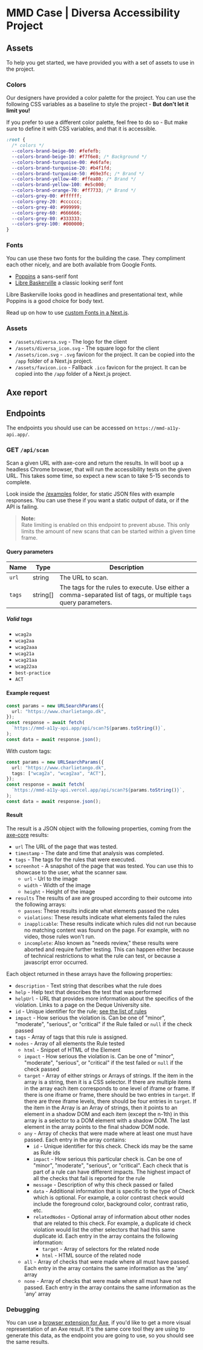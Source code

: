# MMD Case | Diversa Accessibility Project

## Assets

To help you get started, we have provided you with a set of assets to use in the project.

###  Colors

Our designers have provided a color palette for the project. 
You can use the following CSS variables as a baseline to style the project - **But don't let it limit you!**

If you prefer to use a different color palette, feel free to do so - But make sure to define it with CSS variables, and that it is accessible.

```css
:root {
  /* colors */
  --colors-brand-beige-00: #fefefb;
  --colors-brand-beige-10: #f7f6e8; /* Background */
  --colors-brand-turquoise-00: #e6fafe;
  --colors-brand-turquoise-20: #b4f1fd;
  --colors-brand-turquoise-50: #69e3fc; /* Brand */
  --colors-brand-yellow-40: #ffea80; /* Brand */
  --colors-brand-yellow-100: #e5c000;
  --colors-brand-orange-70: #ff7733; /* Brand */
  --colors-grey-00: #ffffff;
  --colors-grey-20: #cccccc;
  --colors-grey-40: #999999;
  --colors-grey-60: #666666;
  --colors-grey-80: #333333;
  --colors-grey-100: #000000;
}
```
### Fonts

You can use these two fonts for the building the case. They compliment each other nicely, and are both available from Google Fonts.

* [Poppins](https://fonts.google.com/specimen/Poppins) a sans-serif font
* [Libre Baskerville](https://fonts.google.com/specimen/Libre+Baskerville) a classic looking serif font

Libre Baskerville looks good in headlines and presentational text, while Poppins is a good choice for body text.

Read up on how to use [custom Fonts in a Next.js](https://nextjs.org/docs/app/building-your-application/optimizing/fonts).

### Assets

- `/assets/diversa.svg` - The logo for the client
- `/assets/diversa_icon.svg` - The square logo for the client
- `/assets/icon.svg` - `.svg` favicon for the project. It can be copied into the `/app` folder of a Next.js project.
- `/assets/favicon.ico` - Fallback `.ico` favicon for the project. It can be copied into the `/app` folder of a Next.js project.

## Axe report

## Endpoints

The endpoints you should use can be accessed on `https://mmd-a11y-api.app/`.

### GET `/api/scan`

Scan a given URL with axe-core and return the results. In will boot up a headless Chrome browser, that will run the accessibility tests on the given URL.
This takes some time, so expect a new scan to take 5-15 seconds to complete.

Look inside the [/examples](./examples) folder, for static JSON files with example responses.
You can use these if you want a static output of data, or if the API is failing.

> **Note:**<br> Rate limiting is enabled on this endpoint to prevent abuse.
> This only limits the amount of new scans that can be started within a given time frame.

#### Query parameters

| Name   | Type     | Description                                                                                                        |
| ------ | -------- |--------------------------------------------------------------------------------------------------------------------|
| `url`  | string   | The URL to scan.                                                                                                   |
| `tags` | string[] | The tags for the rules to execute. Use either a comma-separated list of tags, or multiple `tags` query parameters. |

##### Valid tags

- `wcag2a`
- `wcag2aa`
- `wcag2aaa`
- `wcag21a`
- `wcag21aa`
- `wcag22aa`
- `best-practice`
- `ACT`

#### Example request

```ts
const params = new URLSearchParams({
  url: "https://www.charlietango.dk",
});
const response = await fetch(
  `https://mmd-a11y-api.app/api/scan?${params.toString()}`,
);
const data = await response.json();
```

With custom tags:

```ts
const params = new URLSearchParams({
  url: "https://www.charlietango.dk",
  tags: ["wcag2a", "wcag2aa", "ACT"],
});
const response = await fetch(
  `https://mmd-a11y-api.vercel.app/api/scan?${params.toString()}`,
);
const data = await response.json();
```

#### Result

The result is a JSON object with the following properties, coming from the [axe-core](https://github.com/dequelabs/axe-core/) results:

- `url` The URL of the page that was tested.
- `timestamp` - The date and time that analysis was completed.
- `tags` - The tags for the rules that were executed.
- `screenhot` - A snapshot of the page that was tested. You can use this to showcase to the user, what the scanner saw.
    - `url` - Url to the image
    - `width` - Width of the image
    - `height` - Height of the image
- `results` The results of axe are grouped according to their outcome into the following arrays:
    - `passes`: These results indicate what elements passed the rules
    - `violations`: These results indicate what elements failed the rules
    - `inapplicable`: These results indicate which rules did not run because no matching content was found on the page. For example, with no video, those rules won't run.
    - `incomplete`: Also known as "needs review," these results were aborted and require further testing. This can happen either because of technical restrictions to what the rule can test, or because a javascript error occurred.

Each object returned in these arrays have the following properties:

- `description` - Text string that describes what the rule does
- `help` - Help text that describes the test that was performed
- `helpUrl` - URL that provides more information about the specifics of the violation. Links to a page on the Deque University site.
- `id` - Unique identifier for the rule; [see the list of rules](https://github.com/dequelabs/axe-core/blob/master/doc/rule-descriptions.md)
- `impact` - How serious the violation is. Can be one of "minor", "moderate", "serious", or "critical" if the Rule failed or `null` if the check passed
- `tags` - Array of tags that this rule is assigned.
- `nodes` - Array of all elements the Rule tested
    - `html` - Snippet of HTML of the Element
    - `impact` - How serious the violation is. Can be one of "minor", "moderate", "serious", or "critical" if the test failed or `null` if the check passed
    - `target` - Array of either strings or Arrays of strings. If the item in the array is a string, then it is a CSS selector. If there are multiple items in the array each item corresponds to one level of iframe or frame. If there is one iframe or frame, there should be two entries in `target`. If there are three iframe levels, there should be four entries in `target`. If the item in the Array is an Array of strings, then it points to an element in a shadow DOM and each item (except the n-1th) in this array is a selector to a DOM element with a shadow DOM. The last element in the array points to the final shadow DOM node.
    - `any` - Array of checks that were made where at least one must have passed. Each entry in the array contains:
        - `id` - Unique identifier for this check. Check ids may be the same as Rule ids
        - `impact` - How serious this particular check is. Can be one of "minor", "moderate", "serious", or "critical". Each check that is part of a rule can have different impacts. The highest impact of all the checks that fail is reported for the rule
        - `message` - Description of why this check passed or failed
        - `data` - Additional information that is specific to the type of Check which is optional. For example, a color contrast check would include the foreground color, background color, contrast ratio, etc.
        - `relatedNodes` - Optional array of information about other nodes that are related to this check. For example, a duplicate id check violation would list the other selectors that had this same duplicate id. Each entry in the array contains the following information:
            - `target` - Array of selectors for the related node
            - `html` - HTML source of the related node
    - `all` - Array of checks that were made where all must have passed. Each entry in the array contains the same information as the 'any' array
    - `none` - Array of checks that were made where all must have not passed. Each entry in the array contains the same information as the 'any' array

### Debugging

You can use a [browser extension for Axe](https://chromewebstore.google.com/detail/axe-devtools-web-accessib/lhdoppojpmngadmnindnejefpokejbdd), 
if you'd like to get a more visual representation of an Axe result. 
It's the same core tool they are using to generate this data, as the endpoint you are going to use, so you should see the same results.
